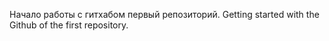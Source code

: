 Начало работы с гитхабом первый репозиторий.
Getting started with the Github of the first repository.
